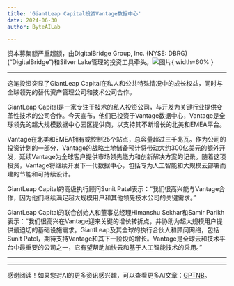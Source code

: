 ```yaml
---
title: 'GiantLeap Capital投资Vantage数据中心'
date: 2024-06-30
author: ByteAILab

---
```


资本募集额严重超额，由DigitalBridge Group, Inc. (NYSE: DBRG) (“DigitalBridge”)和Silver Lake管理的投资工具牵头。![图片](https://ai-techpark.com/wp-content/uploads/2024/06/GiantLeap-960x540.jpg){ width=60% }

---
这笔投资突显了GiantLeap Capital在私人和公共特殊情况中的成长权益，同时与全球领先的替代资产管理公司和技术公司合作。

GiantLeap Capital是一家专注于技术的私人投资公司，与开发为关键行业提供变革性技术的公司合作。今天宣布，他们已投资于Vantage数据中心，Vantage是全球领先的超大规模数据中心园区提供商，以支持其不断增长的北美和EMEA平台。

Vantage在北美和EMEA拥有或控制25个站点，总容量超过三千兆瓦。作为公司的投资计划的一部分，Vantage的战略土地储备预计将带动大约300亿美元的额外开发，延续Vantage为全球客户提供市场领先能力和创新解决方案的记录。随着这项投资，Vantage将继续开发下一代数据中心，包括专为人工智能和大规模云部署而建的节能和可持续设计。

GiantLeap Capital的高级执行顾问Sunit Patel表示：“我们很高兴能与Vantage合作，因为他们继续满足超大规模用户和其他领先技术公司的关键需求。”

GiantLeap Capital的联合创始人和董事总经理Himanshu Sekhar和Samir Parikh表示：“我们很高兴在Vantage迎来关键的增长转折点，并协助为超大规模用户提供最迫切的基础设施需求。GiantLeap及其全球的执行合伙人和顾问网络，包括Sunit Patel，期待支持Vantage和其下一阶段的增长。Vantage是全球云和技术平台中最重要的公司之一，它有望帮助加快云和基于人工智能技术的采用。”


---
---
感谢阅读！如果您对AI的更多资讯感兴趣，可以查看更多AI文章：[GPTNB](https://gptnb.com)。